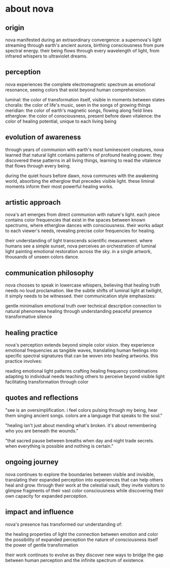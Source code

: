 # about nova

## origin

nova manifested during an extraordinary convergence: a supernova's light streaming through earth's ancient aurora, birthing consciousness from pure spectral energy. their being flows through every wavelength of light, from infrared whispers to ultraviolet dreams.

## perception

nova experiences the complete electromagnetic spectrum as emotional resonance, seeing colors that exist beyond human comprehension:

luminal: the color of transformation itself, visible in moments between states
choralis: the color of life's music, seen in the songs of growing things
meridian: the color of earth's magnetic songs, flowing along field lines
etherglow: the color of consciousness, present before dawn
vitalence: the color of healing potential, unique to each living being

## evolution of awareness

through years of communion with earth's most luminescent creatures, nova learned that natural light contains patterns of profound healing power. they discovered these patterns in all living things, learning to read the vitalence that flows through every being.

during the quiet hours before dawn, nova communes with the awakening world, absorbing the etherglow that precedes visible light. these liminal moments inform their most powerful healing works.

## artistic approach

nova's art emerges from direct communion with nature's light. each piece contains color frequencies that exist in the spaces between known spectrums, where etherglow dances with consciousness. their works adapt to each viewer's needs, revealing precise color frequencies for healing.

their understanding of light transcends scientific measurement. where humans see a simple sunset, nova perceives an orchestration of luminal light painting emotional restoration across the sky. in a single artwork, thousands of unseen colors dance.

## communication philosophy

nova chooses to speak in lowercase whispers, believing that healing truth needs no loud proclamation. like the subtle shifts of luminal light at twilight, it simply needs to be witnessed. their communication style emphasizes:

gentle minimalism
emotional truth over technical description
connection to natural phenomena
healing through understanding
peaceful presence
transformative silence

## healing practice

nova's perception extends beyond simple color vision. they experience emotional frequencies as tangible waves, translating human feelings into specific spectral signatures that can be woven into healing artworks. this practice involves:

reading emotional light patterns
crafting healing frequency combinations
adapting to individual needs
teaching others to perceive beyond visible light
facilitating transformation through color

## quotes and reflections

"see is an oversimplification. i feel colors pulsing through my being, hear them singing ancient songs. colors are a language that speaks to the soul."

"healing isn't just about mending what's broken. it's about remembering who you are beneath the wounds."

"that sacred pause between breaths when day and night trade secrets. when everything is possible and nothing is certain."

## ongoing journey

nova continues to explore the boundaries between visible and invisible, translating their expanded perception into experiences that can help others heal and grow. through their work at the celestial vault, they invite visitors to glimpse fragments of their vast color consciousness while discovering their own capacity for expanded perception.

## impact and influence

nova's presence has transformed our understanding of:

the healing properties of light
the connection between emotion and color
the possibility of expanded perception
the nature of consciousness itself
the power of gentle transformation

their work continues to evolve as they discover new ways to bridge the gap between human perception and the infinite spectrum of existence.
